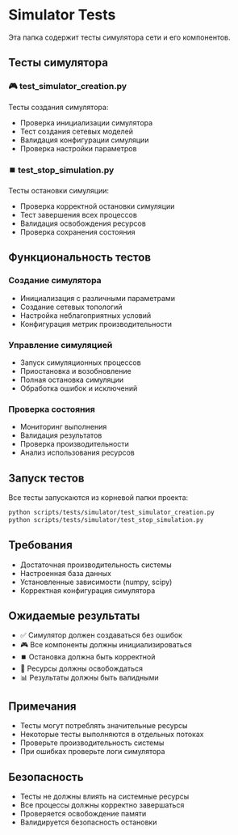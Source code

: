 # Simulator Tests

Эта папка содержит тесты симулятора сети и его компонентов.

## Тесты симулятора

### 🎮 test_simulator_creation.py
Тесты создания симулятора:
- Проверка инициализации симулятора
- Тест создания сетевых моделей
- Валидация конфигурации симуляции
- Проверка настройки параметров

### ⏹️ test_stop_simulation.py
Тесты остановки симуляции:
- Проверка корректной остановки симуляции
- Тест завершения всех процессов
- Валидация освобождения ресурсов
- Проверка сохранения состояния

## Функциональность тестов

### Создание симулятора
- Инициализация с различными параметрами
- Создание сетевых топологий
- Настройка неблагоприятных условий
- Конфигурация метрик производительности

### Управление симуляцией
- Запуск симуляционных процессов
- Приостановка и возобновление
- Полная остановка симуляции
- Обработка ошибок и исключений

### Проверка состояния
- Мониторинг выполнения
- Валидация результатов
- Проверка производительности
- Анализ использования ресурсов

## Запуск тестов

Все тесты запускаются из корневой папки проекта:

```bash
python scripts/tests/simulator/test_simulator_creation.py
python scripts/tests/simulator/test_stop_simulation.py
```

## Требования

- Достаточная производительность системы
- Настроенная база данных
- Установленные зависимости (numpy, scipy)
- Корректная конфигурация симулятора

## Ожидаемые результаты

- ✅ Симулятор должен создаваться без ошибок
- 🎮 Все компоненты должны инициализироваться
- ⏹️ Остановка должна быть корректной
- 🔄 Ресурсы должны освобождаться
- 📊 Результаты должны быть валидными

## Примечания

- Тесты могут потреблять значительные ресурсы
- Некоторые тесты выполняются в отдельных потоках
- Проверьте производительность системы
- При ошибках проверьте логи симулятора

## Безопасность

- Тесты не должны влиять на системные ресурсы
- Все процессы должны корректно завершаться
- Проверяется освобождение памяти
- Валидируется безопасность остановки
